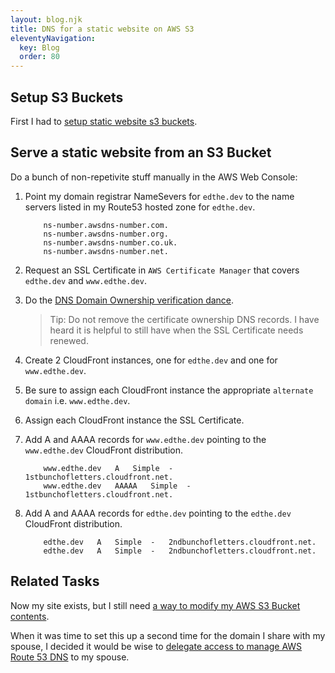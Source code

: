 ```yaml
---
layout: blog.njk
title: DNS for a static website on AWS S3
eleventyNavigation:
  key: Blog 
  order: 80
---
```


## Setup S3 Buckets

First I had to [setup static website s3 buckets](/blog/s3/).

## Serve a static website from an S3 Bucket

Do a bunch of non-repetivite stuff manually in  the AWS Web Console:

1. Point my domain registrar NameSevers for `edthe.dev` to the name servers listed in my Route53 hosted zone for `edthe.dev`.

    ```
        ns-number.awsdns-number.com.
        ns-number.awsdns-number.org.
        ns-number.awsdns-number.co.uk.
        ns-number.awsdns-number.net.
    ```

1. Request an SSL Certificate in `AWS Certificate Manager` that covers `edthe.dev` and `www.edthe.dev`.

1. Do the [DNS Domain Ownership verification dance](https://docs.aws.amazon.com/acm/latest/userguide/dns-validation.html).

    > Tip: Do not remove the certificate ownership DNS records. I have heard it is helpful to still have when the SSL Certificate needs renewed.

1. Create 2 CloudFront instances, one for `edthe.dev` and one for `www.edthe.dev`.
1. Be sure to assign each CloudFront instance the appropriate `alternate domain` i.e. `www.edthe.dev`.
1. Assign each CloudFront instance the SSL Certificate.
1. Add A and AAAA records for `www.edthe.dev` pointing to the `www.edthe.dev` CloudFront distribution.

    ```dns
        www.edthe.dev	A	Simple	-	1stbunchofletters.cloudfront.net.
        www.edthe.dev	AAAAA	Simple	-	1stbunchofletters.cloudfront.net.
    ```

1. Add A and AAAA records for `edthe.dev` pointing to the `edthe.dev` CloudFront distribution.

    ```dns
        edthe.dev	A	Simple	-	2ndbunchofletters.cloudfront.net.
        edthe.dev	A	Simple	-	2ndbunchofletters.cloudfront.net.
    ```

## Related Tasks

Now my site exists, but I still need [a way to modify my AWS S3 Bucket contents](/blog/s3/).

When it was time to set this up a second time for the domain I share with my spouse, I decided it would be wise to [delegate access to manage AWS Route 53 DNS](/code/iam.dns/) to my spouse.
